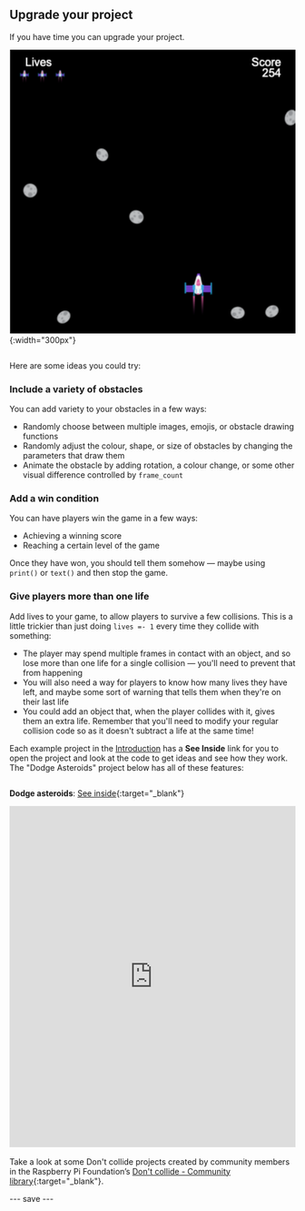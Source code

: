## Upgrade your project

<div style="display: flex; flex-wrap: wrap">
<div style="flex-basis: 200px; flex-grow: 1; margin-right: 15px;">
If you have time you can upgrade your project.
</div>
<div>

![Example sace project with lives.](images/example1.png){:width="300px"}

</div>
</div>

Here are some ideas you could try:

### Include a variety of obstacles
You can add variety to your obstacles in a few ways:
 - Randomly choose between multiple images, emojis, or obstacle drawing functions
 - Randomly adjust the colour, shape, or size of obstacles by changing the parameters that draw them
 - Animate the obstacle by adding rotation, a colour change, or some other visual difference controlled by `frame_count`

### Add a win condition
You can have players win the game in a few ways:
 - Achieving a winning score
 - Reaching a certain level of the game

Once they have won, you should tell them somehow — maybe using `print()` or `text()` and then stop the game.

### Give players more than one life
Add lives to your game, to allow players to survive a few collisions. This is a little trickier than just doing `lives =- 1` every time they collide with something:
 - The player may spend multiple frames in contact with an object, and so lose more than one life for a single collision — you'll need to prevent that from happening
 - You will also need a way for players to know how many lives they have left, and maybe some sort of warning that tells them when they're on their last life
 - You could add an object that, when the player collides with it, gives them an extra life. Remember that you'll need to modify your regular collision code so as it doesn't subtract a life at the same time!

Each example project in the [Introduction](./) has a **See Inside** link for you to open the project and look at the code to get ideas and see how they work. The "Dodge Asteroids" project below has all of these features:

<div style="display: flex; flex-wrap: wrap">
<div style="flex-basis: 175px; flex-grow: 1">  

**Dodge asteroids**: [See inside](https://trinket.io/python/d156014e67){:target="_blank"}
<div class="trinket">
<iframe src="https://trinket.io/embed/python/d156014e67?outputOnly=true" width="100%" height="600" frameborder="0" marginwidth="0" marginheight="0" allowfullscreen></iframe>
</div>

</div>
</div>

Take a look at some Don't collide projects created by community members in the Raspberry Pi Foundation’s [Don't collide - Community library](https://wke.lt/w/s/KobNfx){:target="_blank"}.

--- save ---

